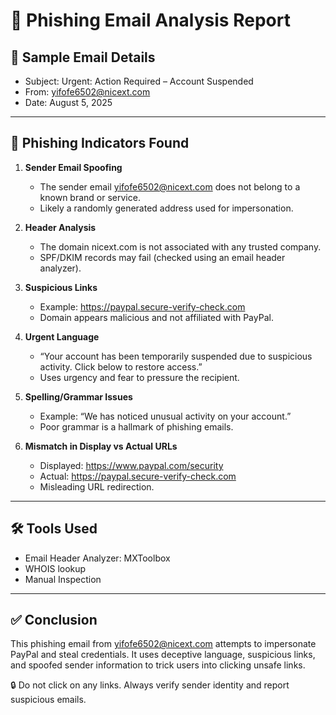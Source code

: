 # 📄 Phishing Email Analysis Report

## 📧 Sample Email Details

- Subject: Urgent: Action Required – Account Suspended  
- From: yifofe6502@nicext.com  
- Date: August 5, 2025  

---

## 🚨 Phishing Indicators Found

1. **Sender Email Spoofing**  
   - The sender email yifofe6502@nicext.com does not belong to a known brand or service.  
   - Likely a randomly generated address used for impersonation.

2. **Header Analysis**  
   - The domain nicext.com is not associated with any trusted company.  
   - SPF/DKIM records may fail (checked using an email header analyzer).

3. **Suspicious Links**  
   - Example: https://paypal.secure-verify-check.com  
   - Domain appears malicious and not affiliated with PayPal.

4. **Urgent Language**  
   - “Your account has been temporarily suspended due to suspicious activity. Click below to restore access.”  
   - Uses urgency and fear to pressure the recipient.

5. **Spelling/Grammar Issues**  
   - Example: “We has noticed unusual activity on your account.”  
   - Poor grammar is a hallmark of phishing emails.

6. **Mismatch in Display vs Actual URLs**  
   - Displayed: https://www.paypal.com/security  
   - Actual: https://paypal.secure-verify-check.com  
   - Misleading URL redirection.

---

## 🛠 Tools Used

- Email Header Analyzer: MXToolbox  
- WHOIS lookup  
- Manual Inspection

---

## ✅ Conclusion

This phishing email from yifofe6502@nicext.com attempts to impersonate PayPal and steal credentials. It uses deceptive language, suspicious links, and spoofed sender information to trick users into clicking unsafe links.

🔒 Do not click on any links. Always verify sender identity and report suspicious emails.


